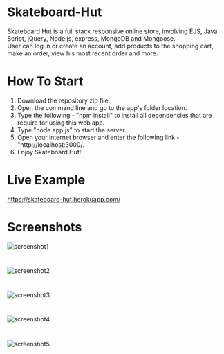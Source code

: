# Skateboard-Hut
Skateboard Hut is a full stack responsive online store, involving EJS, Java Script, jQuery, Node.js, express, MongoDB and Mongoose.<br />
User can log in or create an account, add products to the shopping cart, make an order, view his most recent order and more.

# How To Start
1. Download the repository zip file.
2. Open the command line and go to the app's folder location.
3. Type the following - "npm install" to install all dependencies that are require for using this web app.
4. Type "node app.js" to start the server.
5. Open your internet browser and enter the following link - "http://localhost:3000/.
6. Enjoy Skateboard Hut!

# Live Example
https://skateboard-hut.herokuapp.com/

# Screenshots
![screenshot1](https://user-images.githubusercontent.com/55742997/88775406-567f5200-d18d-11ea-9ec5-27baa47dd607.jpg)
#
![screenshot2](https://user-images.githubusercontent.com/55742997/88775421-5b440600-d18d-11ea-82b4-56456f6a3a47.jpg)
#
![screenshot3](https://user-images.githubusercontent.com/55742997/88775414-58491580-d18d-11ea-9a65-797e7a3b0697.jpg)
#
![screenshot4](https://user-images.githubusercontent.com/55742997/88775425-5c753300-d18d-11ea-9085-e477a4d2d744.jpg)
#
![screenshot5](https://user-images.githubusercontent.com/55742997/88775430-5da66000-d18d-11ea-9a9b-4c51bcae6243.jpg)
